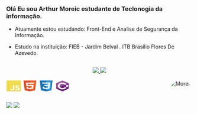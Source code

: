 ### Olá Eu sou Arthur Moreic estudante de Teclonogia da informação.

- Atuamente estou estudando: Front-End e Analise de Segurança da Informação.

- Estudo na instituição: FIEB - Jardim Belval . ITB Brasílio Flores De Azevedo.

##

<div align="center">
  
  <a href="https://github.com/ArthurMoreic">
    <img height="180em" src="https://github-readme-stats.vercel.app/api?username=ArthurMoreic&show_icons=true&theme=codeSTACKr&include_all_commits=true&count_private=true"/>
    <img height="180em" src="https://github-readme-stats.vercel.app/api/top-langs/?username=ArthurMoreic&layout=compact&langs_count=7&theme=codeSTACKr"/>
  </a>  
  
</div>
  
<div style="display: inline_block"><br>
  
  <img align="center" alt="Moreic-Js" height="30" width="40" src="https://raw.githubusercontent.com/devicons/devicon/master/icons/javascript/javascript-plain.svg">
  
  <img align="center" alt="Moreic-HTML" height="30" width="40" src="https://raw.githubusercontent.com/devicons/devicon/master/icons/html5/html5-original.svg">
  
  <img align="center" alt="Moreic-CSS" height="30" width="40" src="https://raw.githubusercontent.com/devicons/devicon/master/icons/css3/css3-original.svg">
  
  <img align="center" alt="Moreic-Csharp" height="30" width="40" src="https://raw.githubusercontent.com/devicons/devicon/master/icons/csharp/csharp-original.svg">
  
  <img align="right" alt="Moreic" height="150" style="border-radius:50px;" src="https://cdn.discordapp.com/attachments/925106884380352515/942511145128960100/2db1bef3d42c1d6e724edf21cd55f677.jpg">
  
</div>
  
  ##
   <a href = "mailto:moreicdasilvaT7@gmail.com"><img src="https://img.shields.io/badge/-Gmail-%23333?style=for-the-badge&logo=gmail&logoColor=white" target="_blank"></a>
   <a href = "https://www.linkedin.com/in/arthur-moreira-da-silva-200b7b211"><img src="https://img.shields.io/badge/LinkedIn-0077B5?style=for-the-badge&logo=linkedin&logoColor=white" target="_blank"></a>
